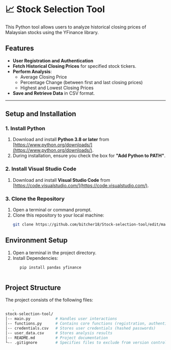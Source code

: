 # 📈 Stock Selection Tool

This Python tool allows users to analyze historical closing prices of Malaysian stocks using the YFinance library.



## **Features**
- **User Registration and Authentication**
- **Fetch Historical Closing Prices** for specified stock tickers.
- **Perform Analysis**:
  - Average Closing Price
  - Percentage Change (between first and last closing prices)
  - Highest and Lowest Closing Prices
- **Save and Retrieve Data** in CSV format.

---

## **Setup and Installation**

### **1. Install Python**
1. Download and install **Python 3.8 or later** from [https://www.python.org/downloads/](https://www.python.org/downloads/).
2. During installation, ensure you check the box for **"Add Python to PATH"**.

### **2. Install Visual Studio Code**
1. Download and install **Visual Studio Code** from [https://code.visualstudio.com/](https://code.visualstudio.com/).

### **3. Clone the Repository**
1. Open a terminal or command prompt.
2. Clone this repository to your local machine:
   ```bash
   git clone https://github.com/bitcher18/Stock-selection-tool/edit/main/README.md

## **Environment Setup**
1.  Open a terminal in the project directory.
2.  Install Dependencies:
     ```bash
        pip install pandas yfinance



## **Project Structure**
The project consists of the following files:
 ```bash
    .
stock-selection-tool/
│-- main.py           # Handles user interactions
│-- functions.py      # Contains core functions (registration, authentication, data fetching, analysis)
│-- credentials.csv   # Stores user credentials (hashed passwords)
│-- user_data.csv     # Stores analysis results
│-- README.md         # Project documentation
└-- .gitignore        # Specifies files to exclude from version control
